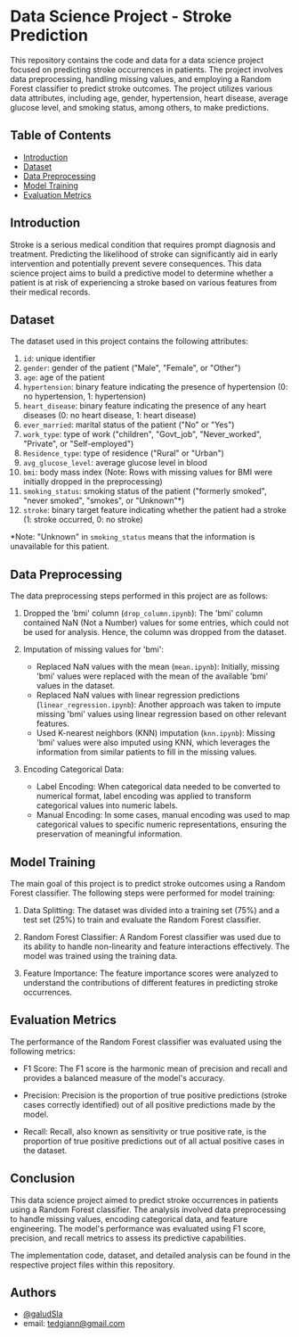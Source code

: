 # Data Science Project - Stroke Prediction

This repository contains the code and data for a data science project focused on predicting stroke occurrences in patients. The project involves data preprocessing, handling missing values, and employing a Random Forest classifier to predict stroke outcomes. The project utilizes various data attributes, including age, gender, hypertension, heart disease, average glucose level, and smoking status, among others, to make predictions.

## Table of Contents
- [Introduction](#introduction)
- [Dataset](#dataset)
- [Data Preprocessing](#data-preprocessing)
- [Model Training](#model-training)
- [Evaluation Metrics](#evaluation-metrics)

## Introduction
Stroke is a serious medical condition that requires prompt diagnosis and treatment. Predicting the likelihood of stroke can significantly aid in early intervention and potentially prevent severe consequences. This data science project aims to build a predictive model to determine whether a patient is at risk of experiencing a stroke based on various features from their medical records.

## Dataset
The dataset used in this project contains the following attributes:

1) `id`: unique identifier
2) `gender`: gender of the patient ("Male", "Female", or "Other")
3) `age`: age of the patient
4) `hypertension`: binary feature indicating the presence of hypertension (0: no hypertension, 1: hypertension)
5) `heart_disease`: binary feature indicating the presence of any heart diseases (0: no heart disease, 1: heart disease)
6) `ever_married`: marital status of the patient ("No" or "Yes")
7) `work_type`: type of work ("children", "Govt_job", "Never_worked", "Private", or "Self-employed")
8) `Residence_type`: type of residence ("Rural" or "Urban")
9) `avg_glucose_level`: average glucose level in blood
10) `bmi`: body mass index (Note: Rows with missing values for BMI were initially dropped in the preprocessing)
11) `smoking_status`: smoking status of the patient ("formerly smoked", "never smoked", "smokes", or "Unknown"*)
12) `stroke`: binary target feature indicating whether the patient had a stroke (1: stroke occurred, 0: no stroke)

*Note: "Unknown" in `smoking_status` means that the information is unavailable for this patient.

## Data Preprocessing
The data preprocessing steps performed in this project are as follows:

1) Dropped the 'bmi' column (`drop_column.ipynb`): The 'bmi' column contained NaN (Not a Number) values for some entries, which could not be used for analysis. Hence, the column was dropped from the dataset.

2) Imputation of missing values for 'bmi':
   - Replaced NaN values with the mean (`mean.ipynb`): Initially, missing 'bmi' values were replaced with the mean of the available 'bmi' values in the dataset.
   - Replaced NaN values with linear regression predictions (`linear_regression.ipynb`): Another approach was taken to impute missing 'bmi' values using linear regression based on other relevant features.
   - Used K-nearest neighbors (KNN) imputation (`knn.ipynb`): Missing 'bmi' values were also imputed using KNN, which leverages the information from similar patients to fill in the missing values.

3) Encoding Categorical Data:
   - Label Encoding: When categorical data needed to be converted to numerical format, label encoding was applied to transform categorical values into numeric labels.
   - Manual Encoding: In some cases, manual encoding was used to map categorical values to specific numeric representations, ensuring the preservation of meaningful information.

## Model Training
The main goal of this project is to predict stroke outcomes using a Random Forest classifier. The following steps were performed for model training:

1) Data Splitting: The dataset was divided into a training set (75%) and a test set (25%) to train and evaluate the Random Forest classifier.

2) Random Forest Classifier: A Random Forest classifier was used due to its ability to handle non-linearity and feature interactions effectively. The model was trained using the training data.

3) Feature Importance: The feature importance scores were analyzed to understand the contributions of different features in predicting stroke occurrences.

## Evaluation Metrics
The performance of the Random Forest classifier was evaluated using the following metrics:

- F1 Score: The F1 score is the harmonic mean of precision and recall and provides a balanced measure of the model's accuracy.

- Precision: Precision is the proportion of true positive predictions (stroke cases correctly identified) out of all positive predictions made by the model.

- Recall: Recall, also known as sensitivity or true positive rate, is the proportion of true positive predictions out of all actual positive cases in the dataset.

## Conclusion
This data science project aimed to predict stroke occurrences in patients using a Random Forest classifier. The analysis involved data preprocessing to handle missing values, encoding categorical data, and feature engineering. The model's performance was evaluated using F1 score, precision, and recall metrics to assess its predictive capabilities.

The implementation code, dataset, and detailed analysis can be found in the respective project files within this repository.

## Authors

- [@galudSla](https://github.com/galudSla)
- email: tedgiann@gmail.com
